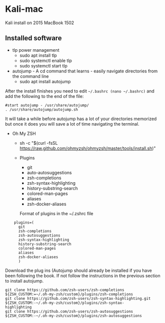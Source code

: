 # Kali-mac
Kali install on 2015 MacBook 1502

## Installed software
* tlp power management
    - sudo apt install tlp
    - sudo systemctl enable tlp
    - sudo systemctl start tlp
* autojump - A cd command that learns - easily navigate directories from the command line
  - sudo apt install autojump

After the install finishes you need to edit `~/.bashrc (nano ~/.bashrc)` and add the following to the end of the
file:
```
#start autojump - /usr/share/autojump/
. /usr/share/autojump/autojump.sh
```

It will take a while before autojump has a lot of your directories memorized but once it does you will save a lot
of time navigating the terminal.

* Oh My ZSH
  - sh -c "$(curl -fsSL https://raw.github.com/ohmyzsh/ohmyzsh/master/tools/install.sh)"
  - Plugins
      - git
      - auto-autosuggestions
      - zsh-completions
      - zsh-syntax-highlighting
      - history-substring-search
      - colored-man-pages
      - aliases
      - zsh-docker-aliases
   
    Format of plugins in the ~/.zshrc file
```
    plugins=(
      git
      zsh-completions
      zsh-autosuggestions
      zsh-syntax-highlighting
      history-substring-search
      colored-man-pages
      aliases
      zsh-docker-aliases
      )
```
Download the plug ins (Autojump should already be installed if you have been following the book. If not
follow the instructions in the previous section to install autojump.
```
git clone https://github.com/zsh-users/zsh-completions ${ZSH_CUSTOM:=~/.oh-my-zsh/custom}/plugins/zsh-completions
git clone https://github.com/zsh-users/zsh-syntax-highlighting.git ${ZSH_CUSTOM:-~/.oh-my-zsh/custom}/plugins/zsh-syntax-
highlighting
git clone https://github.com/zsh-users/zsh-autosuggestions ${ZSH_CUSTOM:-~/.oh-my-zsh/custom}/plugins/zsh-autosuggestions
```


